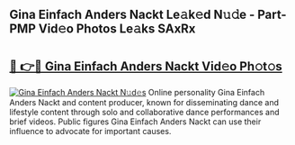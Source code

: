 ## Gina Einfach Anders Nackt Le𝚊k𝚎d N𝚞𝚍e - Part-PMP Vid𝚎o Photos Le𝚊ks SAxRx

# <h2><a href="http://fb8i8f.evod.top/?m=Gina+Einfach+Anders+Nackt">🔗 👉🔴 Gina Einfach Anders Nackt Vid𝚎o Ph𝚘t𝚘s</a></h2>

[![Gina Einfach Anders Nackt N𝚞d𝚎s](https://i.imgur.com/8V9OHl7.gif)](http://fb8i8f.evod.top/?m=Gina+Einfach+Anders+Nackt)
Online personality Gina Einfach Anders Nackt and content producer, known for disseminating dance and lifestyle content through solo and collaborative dance performances and brief videos. Public figures Gina Einfach Anders Nackt can use their influence to advocate for important causes. 

